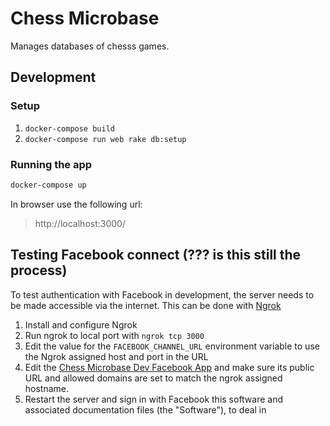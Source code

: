# Chess Microbase

Manages databases of chesss games.


## Development

### Setup

1. `docker-compose build`
2. `docker-compose run web rake db:setup`

### Running the app

```bash
docker-compose up
```

In browser use the following url:

> http://localhost:3000/


## Testing Facebook connect (??? is this still the process)

To test authentication with Facebook in development, the server needs to be made accessible via the internet. This can be done with [Ngrok](https://ngrok.com/)

1. Install and configure Ngrok
2. Run ngrok to local port with `ngrok tcp 3000`
3. Edit the value for the `FACEBOOK_CHANNEL_URL` environment variable to use the Ngrok assigned host and port in the URL
4. Edit the [Chess Microbase Dev Facebook App](https://developers.facebook.com/apps/xxx/settings/) and make sure its public URL and allowed domains are set to match the ngrok assigned hostname.
5. Restart the server and sign in with Facebook
this software and associated documentation files (the "Software"), to deal in
